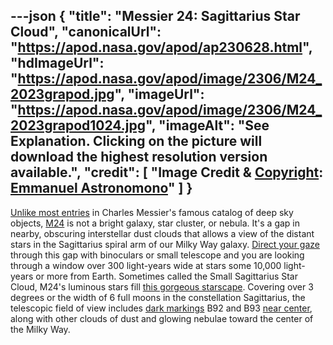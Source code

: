 ---json
{
  "title": "Messier 24: Sagittarius Star Cloud",
  "canonicalUrl": "https://apod.nasa.gov/apod/ap230628.html",
  "hdImageUrl": "https://apod.nasa.gov/apod/image/2306/M24_2023grapod.jpg",
  "imageUrl": "https://apod.nasa.gov/apod/image/2306/M24_2023grapod1024.jpg",
  "imageAlt": "See Explanation. Clicking on the picture will download the highest resolution version available.",
  "credit": [
    "Image Credit & [Copyright](https://apod.nasa.gov/apod/lib/about_apod.html#srapply): [Emmanuel Astronomono](https://www.instagram.com/astronomono/?hl=en)"
  ]
}
---

[Unlike most entries](https://www.nasa.gov/content/goddard/hubble-s-messier-catalog) in Charles Messier's famous catalog of deep sky objects, [M24](http://www.messier.seds.org/m/m024.html) is not a bright galaxy, star cluster, or nebula. It's a gap in nearby, obscuring interstellar dust clouds that allows a view of the distant stars in the Sagittarius spiral arm of our Milky Way galaxy. [Direct your gaze](https://oneminuteastronomer.com/4460/small-sagittarius-star-cloud/) through this gap with binoculars or small telescope and you are looking through a window over 300 light-years wide at stars some 10,000 light-years or more from Earth. Sometimes called the Small Sagittarius Star Cloud, M24's luminous stars fill [this gorgeous starscape](https://www.flickr.com/photos/136700672@N08/52846209618/in/dateposted-public/). Covering over 3 degrees or the width of 6 full moons in the constellation Sagittarius, the telescopic field of view includes [dark markings](https://ui.adsabs.harvard.edu/abs/1919ApJ....49....1B/abstract) B92 and B93 [near center](https://apod.nasa.gov/apod/ap100708.html), along with other clouds of dust and glowing nebulae toward the center of the Milky Way.
